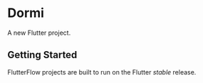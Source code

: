 # Dormi

A new Flutter project.

## Getting Started

FlutterFlow projects are built to run on the Flutter _stable_ release.
